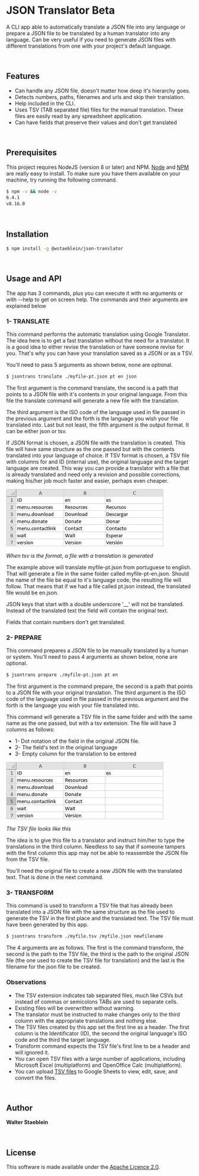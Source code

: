 # JSON Translator Beta

A CLI app able to automatically translate a JSON file into any language or prepare a JSON file to be translated by a human translator into any language. Can be very useful if you need to generate JSON files with different translations from one with your project's default language.

  
  
  
## Features

- Can handle any JSON file, doesn't matter how deep it's hierarchy goes.
- Detects numbers, paths, filenames and urls and skip their translation.
- Help included in the CLI.
- Uses TSV (TAB separated file) files for the manual translation. These files are easily read by any spreadsheet application.
- Can have fields that preserve their values and don't get translated

  
  
  
## Prerequisites

This project requires NodeJS (version 8 or later) and NPM.
[Node](http://nodejs.org/) and [NPM](https://npmjs.org/) are really easy to install.
To make sure you have them available on your machine, try running the following command.

```sh
$ npm -v && node -v
6.4.1
v8.16.0
```

  
  
  
## Installation

```sh
$ npm install -g @wstaeblein/json-translator
```

  
  
  
## Usage and API

The app has 3 commands, plus you can execute it with no arguments or with --help to get on screen help. The commands and their arguments are explained below
  
  
### 1- TRANSLATE

This command performs the automatic translation using Google Translator. The idea here is to get a fast translation without the need for a translator. It is a good idea to either revise the translation or have someone revise for you. That's why you can have your translation saved as a JSON or as a TSV.

You'll need to pass 5 arguments as shown below, none are optional.

```sh
$ jsontrans translate ./myfile-pt.json pt en json
```
The first argument is the command translate, the second is a path that points to a JSON file with it's contents in your original language. From this file the translate command will generate a new file with the translation.

The third argument is the ISO code of the language used in file passed in the previous argument and the forth is the language you wish your file translated into. Last but not least, the fifth argument is the output format. It can be either json or tsv. 

If JSON format is chosen, a JSON file with the translation is created. This file will have same structure as the one passed but with the contents translated into your language of choice. If TSV format is chosen, a TSV file with columns for and ID (internal use), the original language and the target language are created. This way you can provide a translator with a file that is already translated and need only a revision and possible corrections, making his/her job much faster and easier, perhaps even cheaper.

![TSV file with translation](./imgs/tsv-ready.png)

*When tsv is the format, a file with a translation is generated*

The example above will translate myfile-pt.json from portuguese to english. That will generate a file in the same folder called myfile-pt-en.json. Should the name of the file be equal to it's language code, the resulting file will follow. That means that if we had a file called pt.json instead, the translated file would be en.json.

JSON keys that start with a double underscore '__' will not be translated. Instead of the translated text the field will contain the original text.

Fields that contain numbers don't get translated.
  
  
### 2- PREPARE

This command prepares a JSON file to be manually translated by a human or system. You'll need to pass 4 arguments as shown below, none are optional.

```sh
$ jsontrans prepare ./myfile-pt.json pt en
```

The first argument is the command prepare, the second is a path that points to a JSON file with your original translation. The third argument is the ISO code of the language used in file passed in the previous argument and the forth is the language you wish your file translated into.

This command will generate a TSV file in the same folder and with the same name as the one passed, but with a tsv extension. The file will have 3 columns as follows:

- 1- Dot notation of the field in the original JSON file.
- 2- The field's text in the original language
- 3- Empty column for the translation to be entered

![TSV file ready to be translated](./imgs/tsv.png)

*The TSV file looks like this*

The idea is to give this file to a translator and instruct him/her to type the translations in the third column. Needless to say that if someone tampers with the first column this app may not be able to reassemble the JSON file from the TSV file.

You'll need the original file to create a new JSON file with the translated text. That is done in the next command.
  
  
### 3- TRANSFORM

This command is used to transform a TSV file that has already been translated into a JSON file with the same structure as the file used to generate the TSV in the first place and the translated text. The TSV file must have been generated by this app.

```sh
$ jsontrans transform ./myfile.tsv /myfile.json newfilename
```

The 4 arguments are as follows. The first is the command transform, the second is the path to the TSV file, the third is the path to the original JSON file (the one used to create the TSV file for translation) and the last is the filename for the json file to be created.
  
  
### Observations

- The TSV extension indicates tab separated files, much like CSVs but instead of commas or semicolons TABs are used to separate cells.
- Existing files will be overwritten without warning.
- The translator must be instructed to make changes only to the third column with the appropriate translations and nothing else.
- The TSV files created by this app set the first line as a header. The first column is the Identificator (ID), the second the original language's ISO code and the third the target language.
- Transform command expects the TSV file's first line to be a header and will ignored it.
- You can open TSV files with a large number of applications, including Microsoft Excel (multiplatform) and OpenOffice Calc (multiplatform). 
- You can upload [TSV files](https://docs.fileformat.com/spreadsheet/tsv) to Google Sheets to view, edit, save, and convert the files.

  
  
  
## Author

**Walter Staeblein** 

  
  
  
## License

 This software is made available under the [Apache Licence 2.0](http://www.apache.org/licenses/LICENSE-2.0).